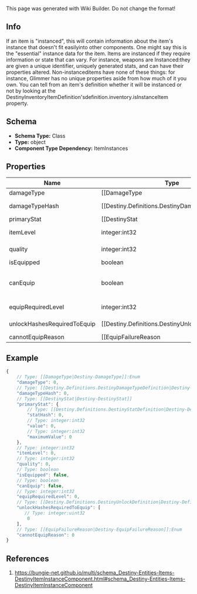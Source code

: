 <span class="wiki-builder">This page was generated with Wiki Builder. Do not change the format!</span>

## Info
If an item is &quot;instanced&quot;, this will contain information about the item's instance that doesn't fit easilyinto other components.  One might say this is the &quot;essential&quot; instance data for the item. Items are instanced if they require information or state that can vary.  For instance, weapons are Instanced:they are given a unique identifier, uniquely generated stats, and can have their properties altered.  Non-instanceditems have none of these things: for instance, Glimmer has no unique properties aside from how much of it you own. You can tell from an item's definition whether it will be instanced or not by looking at the DestinyInventoryItemDefinition'sdefinition.inventory.isInstanceItem property.

## Schema
* **Schema Type:** Class
* **Type:** object
* **Component Type Dependency:** ItemInstances

## Properties
Name | Type | Description
---- | ---- | -----------
damageType | [[DamageType|Destiny-DamageType]]:Enum | If the item has a damage type, this is the item's current damage type.
damageTypeHash | [[Destiny.Definitions.DestinyDamageTypeDefinition|Destiny-Definitions-DestinyDamageTypeDefinition]]:integer:uint32:nullable | The current damage type's hash, so you can look up localized info and icons for it.
primaryStat | [[DestinyStat|Destiny-DestinyStat]] | The item stat that we consider to be &quot;primary&quot; for the item.  For instance, this would be &quot;Attack&quot; forWeapons or &quot;Defense&quot; for armor.
itemLevel | integer:int32 | The Item's &quot;Level&quot; has the most significant bearing on its stats, such as Light and Power.
quality | integer:int32 | The &quot;Quality&quot; of the item has a lesser - but still impactful - bearing on stats like Light and Power.
isEquipped | boolean | Is the item currently equipped on the given character?
canEquip | boolean | If this is an equippable item, you can check it here.  There are permanent as well as transitory reasonswhy an item might not be able to be equipped: check cannotEquipReason for details.
equipRequiredLevel | integer:int32 | If the item cannot be equipped until you reach a certain level, that level will be reflected here.
unlockHashesRequiredToEquip | [[Destiny.Definitions.DestinyUnlockDefinition|Destiny-Definitions-DestinyUnlockDefinition]]:integer:uint32[] | Sometimes, there are limitations to equipping that are represented by character-level flags called &quot;unlocks&quot;. This is a list of flags that they need in order to equip the item that the character has not met.Use these to look up the descriptions to show in your UI by looking up the relevant DestinyUnlockDefinitions for the hashes.
cannotEquipReason | [[EquipFailureReason|Destiny-EquipFailureReason]]:Enum | If you cannot equip the item, this is a flags enum that enumerates all of the reasons why you couldn't equipthe item.  You may need to refine your UI further by using unlockHashesRequiredToEquip and equipRequiredLevel.

## Example
```javascript
{
    // Type: [[DamageType|Destiny-DamageType]]:Enum
    "damageType": 0,
    // Type: [[Destiny.Definitions.DestinyDamageTypeDefinition|Destiny-Definitions-DestinyDamageTypeDefinition]]:integer:uint32:nullable
    "damageTypeHash": 0,
    // Type: [[DestinyStat|Destiny-DestinyStat]]
    "primaryStat": {
        // Type: [[Destiny.Definitions.DestinyStatDefinition|Destiny-Definitions-DestinyStatDefinition]]:integer:uint32
        "statHash": 0,
        // Type: integer:int32
        "value": 0,
        // Type: integer:int32
        "maximumValue": 0
    },
    // Type: integer:int32
    "itemLevel": 0,
    // Type: integer:int32
    "quality": 0,
    // Type: boolean
    "isEquipped": false,
    // Type: boolean
    "canEquip": false,
    // Type: integer:int32
    "equipRequiredLevel": 0,
    // Type: [[Destiny.Definitions.DestinyUnlockDefinition|Destiny-Definitions-DestinyUnlockDefinition]]:integer:uint32[]
    "unlockHashesRequiredToEquip": [
       // Type: integer:uint32
        0
    ],
    // Type: [[EquipFailureReason|Destiny-EquipFailureReason]]:Enum
    "cannotEquipReason": 0
}

```

## References
1. https://bungie-net.github.io/multi/schema_Destiny-Entities-Items-DestinyItemInstanceComponent.html#schema_Destiny-Entities-Items-DestinyItemInstanceComponent
